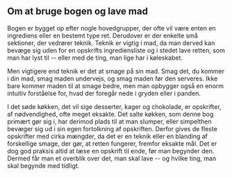 ## Om at bruge bogen og lave mad

Bogen er bygget op efter nogle hovedgrupper, der ofte vil være enten en
ingrediens eller en bestemt type ret. Derudover er der enkelte små
sektioner, der vedrører teknik. Teknik er vigtig i mad, da man derved
kan bevæge sig uden for en opskrifts ingrediensliste og i stedet lave
retten, som man har lyst til -- eller med de ting, man lige har i
køleskabet.

Men vigtigere end teknik er det at smage på sin mad. Smag det, du kommer
i din mad, smag maden undervejs, og smag maden før den serveres. Ikke
bare kommer maden til at smage bedre, men man opbygger også en enorm
intuitiv forståelse for, hvad der foregår nede i gryden eller i panden.

I det søde køkken, det vil sige desserter, kager og chokolade, er
opskrifter, af nødvendighed, ofte meget eksakte. Det salte køkken, som
denne bog primært gør sig i, har derimod plads til at man slumper, eller
simpelthen bevæger sig ud i sin egen fortolkning af opskriften. Derfor
gives de fleste opskrifter med cirka mængder, da det er en teknik eller
en blanding af forskellige smage, der gør, at retten fungerer, fremfor
eksakte mål. Det er dog god praksis altid at læse en opskrift til ende,
før man begynder den. Dermed får man et overblik over det, man skal lave
-- og hvilke ting, man skal begynde med tidligt.

